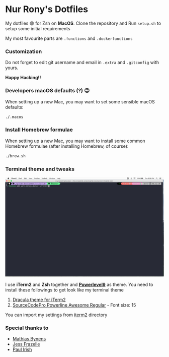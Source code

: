 Nur Rony's Dotfiles
===================
My dotfiles :smile: for Zsh on **MacOS**. Clone the repository and Run `setup.sh` to setup some initial requirements 

My most favourite parts are `.functions` and `.dockerfunctions`

### Customization
Do not forget to edit git username and email in `.extra` and `.gitconfig` with yours.

**Happy Hacking!!**

### Developers macOS defaults (?) :wink:

When setting up a new Mac, you may want to set some sensible macOS defaults:
```sh
./.macos
```
### Install Homebrew formulae

When setting up a new Mac, you may want to install some common Homebrew formulae (after installing Homebrew, of course):
```sh
./brew.sh
```
### Terminal theme and tweaks
<p align="center">
 <img src="./cli-snap.png" alt="cli snap" />
</p>

I use **iTerm2** and **Zsh** together and **[Powerlevel9][1]** as theme. 
You need to install these followings to get look like my terminal theme

1. [Dracula theme for iTerm2][2]
1. [SourceCodePro Powerline Awesome Regular][3] - Font size: 15

You can import my settings from [iterm2][4] directory

### Special thanks to

- [Mathias Bynens](https://twitter.com/mathias)
- [Jess Frazelle](https://twitter.com/jessfraz)
- [Paul Irish](https://twitter.com/paul_irish)

[1]: https://github.com/bhilburn/powerlevel9k
[2]: https://draculatheme.com/iterm/
[3]: fonts/SourceCodePro+Powerline+Awesome+Regular.ttf
[4]: iterm2/
